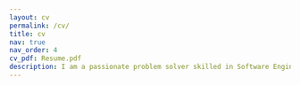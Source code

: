 ```yaml
---
layout: cv
permalink: /cv/
title: cv
nav: true
nav_order: 4
cv_pdf: Resume.pdf
description: I am a passionate problem solver skilled in Software Engineering with academically strong background in Computer Science, Artificial Intelligence and Mathematics. For more details view the resume pdf by clicking on button above.<br>I am open to exciting challenges and new opportunities. I am interested in <b>Quant</b>, <b>Software</b> and <b>AI</b> roles. Feel free to connect with me to discuss more.<br><hr>
---
```

